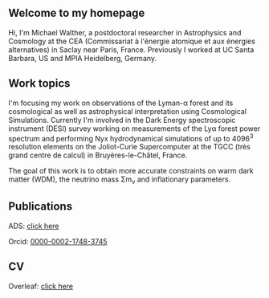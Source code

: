 ## Welcome to my homepage

Hi, I'm  Michael Walther, a postdoctoral researcher in Astrophysics and Cosmology at the CEA (Commissariat à l'énergie atomique et aux énergies alternatives) in Saclay near Paris, France. Previously I worked at UC Santa Barbara, US and MPIA Heidelberg, Germany.

## Work topics

I'm focusing my work on observations of the Lyman-α forest and its cosmological as well as astrophysical interpretation using Cosmological Simulations. Currently I'm involved in the Dark Energy spectroscopic instrument (DESI) survey working on measurements of the Lyα forest power spectrum and performing Nyx hydrodynamical simulations of up to 4096<sup>3</sup> resolution elements on the Joliot-Curie Supercomputer at the TGCC (très grand centre de calcul) in Bruyères-le-Châtel, France.

The goal of this work is to obtain more accurate constraints on warm dark matter (WDM), the neutrino mass Σm<sub>ν</sub> and inflationary parameters.

## Publications

ADS:  [click here](https://ui.adsabs.harvard.edu/public-libraries/cATk6FUoS-eO6bimCvCCOg)

Orcid:  [0000-0002-1748-3745](http://orcid.org/0000-0002-1748-3745)

## CV

Overleaf: [click here](https://www.overleaf.com/read/zpqzzfndhbph)
